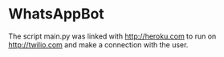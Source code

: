 # WhatsAppBot
The script main.py was linked with http://heroku.com to run on http://twilio.com and make a connection with the user.
